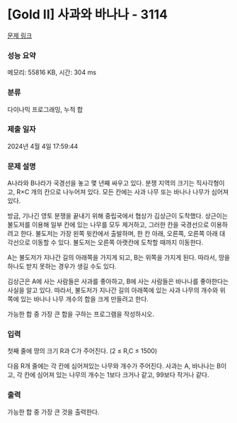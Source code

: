 # [Gold II] 사과와 바나나 - 3114 

[문제 링크](https://www.acmicpc.net/problem/3114) 

### 성능 요약

메모리: 55816 KB, 시간: 304 ms

### 분류

다이나믹 프로그래밍, 누적 합

### 제출 일자

2024년 4월 4일 17:59:44

### 문제 설명

<p>A나라와 B나라가 국경선을 놓고 몇 년째 싸우고 있다. 분쟁 지역의 크기는 직사각형이고, R×C 개의 칸으로 나누어져 있다. 모든 칸에는 사과 나무 또는 바나나 나무가 심어져 있다.</p>

<p>방금, 기나긴 영토 분쟁을 끝내기 위해 중립국에서 협상가 김상근이 도착했다. 상근이는 불도저를 이용해 일부 칸에 있는 나무를 모두 제거하고, 그러한 칸을 국경선으로 이용하려고 한다. 불도저는 가장 왼쪽 윗칸에서 출발하며, 한 칸 아래, 오른쪽, 오른쪽 아래 대각선으로 이동할 수 있다. 불도저는 오른쪽 아랫칸에 도착할 때까지 이동한다.</p>

<p>A는 불도저가 지나간 길의 아래쪽을 가지게 되고, B는 위쪽을 가지게 된다. 따라서, 땅을 하나도 받지 못하는 경우가 생길 수도 있다.</p>

<p>김상근은 A에 사는 사람들은 사과를 좋아하고, B에 사는 사람들은 바나나를 좋아한다는 사실을 알고 있다. 따라서, 불도저가 지나간 길의 아래쪽에 있는 사과 나무의 개수와 위쪽에 있는 바나나 나무 개수의 합을 크게 만들려고 한다.</p>

<p>가능한 합 중 가장 큰 합을 구하는 프로그램을 작성하시오. </p>

### 입력 

 <p>첫째 줄에 땅의 크기 R과 C가 주어진다. (2 ≤ R,C ≤ 1500)</p>

<p>다음 R개 줄에는 각 칸에 심어져있는 나무와 개수가 주어진다. 사과는 A, 바나나는 B이고, 각 칸에 심어져 있는 나무의 개수는 1보다 크거나 같고, 99보다 작거나 같다.</p>

### 출력 

 <p>가능한 합 중 가장 큰 것을 출력한다. </p>


